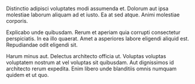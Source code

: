 Distinctio adipisci voluptates modi assumenda et. Dolorum aut ipsa molestiae laborum aliquam ad et iusto. Ea at sed atque. Animi molestiae corporis.
 Explicabo unde quibusdam. Rerum et aperiam quia corrupti consectetur perspiciatis. In ea illo quaerat. Amet a asperiores labore eligendi aliquid est. Repudiandae odit eligendi sit.
 Harum minus aut. Delectus architecto officia ut. Voluptas voluptas voluptatem nostrum at vel voluptas sit quibusdam. Aut dignissimos id architecto rerum expedita. Enim libero unde blanditiis omnis numquam quidem et ut quo.